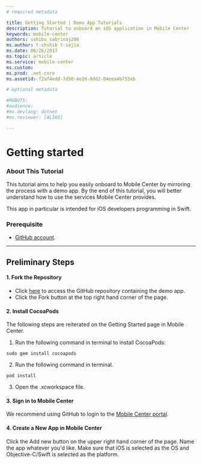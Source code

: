 ```yaml
---
# required metadata

title: Getting Started | Demo App Tutorials
description: Tutorial to onboard an iOS application in Mobile Center
keywords: mobile-center
authors: sshibu sabrinaj206
ms.author: t-shshib t-sajia
ms.date: 06/26/2017
ms.topic: article
ms.service: mobile-center
ms.custom:
ms.prod: .net-core
ms.assetid: f2af4edd-7d50-4e2d-8dd2-04eea4b755eb

# optional metadata

#ROBOTS:
#audience:
#ms.devlang: dotnet
#ms.reviewer: [ALIAS]

---
```


# Getting started
### About This Tutorial

This tutorial aims to help you easily onboard to Mobile Center by mirroring the process with a demo app. By the end of this tutorial, you will better understand how to use the services Mobile Center provides.  

This app in particular is intended for iOS developers programming in Swift.

### Prerequisite
- [GitHub account](https://github.com/join).

---

## Preliminary Steps

#### 1. Fork the Repository
- Click [here](https://github.com/MobileCenter/demoapp-ios-swift) to access the GitHub repository containing the demo app.
- Click the Fork button at the top right hand corner of the page.

#### 2. Install CocoaPods
The following steps are reiterated on the Getting Started page in Mobile Center.
1. Run the following command in terminal to install CocoaPods:
```
sudo gem install cocoapods
```
2. Run the following command in terminal.
```
pod install
```

3. Open the .xcworkspace file.



#### 3. Sign in to Mobile Center
We recommend using GitHub to login to the [Mobile Center portal](https://mobile.azure.com).

#### 4. Create a New App in Mobile Center
Click the Add new button on the upper right hand corner of the page.
Name the app whatever you'd like. Make sure that iOS is selected as the OS and Objective-C/Swift is selected as the platform.

